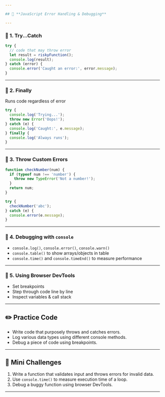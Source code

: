 ```yaml
---

## 📘 **JavaScript Error Handling & Debugging**

---
```


### 🔹 1. Try...Catch

```javascript
try {
  // code that may throw error
  let result = riskyFunction();
  console.log(result);
} catch (error) {
  console.error('Caught an error:', error.message);
}
```

---

### 🔹 2. Finally

Runs code regardless of error

```javascript
try {
  console.log('Trying...');
  throw new Error('Oops!');
} catch (e) {
  console.log('Caught:', e.message);
} finally {
  console.log('Always runs');
}
```

---

### 🔹 3. Throw Custom Errors

```javascript
function checkNumber(num) {
  if (typeof num !== 'number') {
    throw new TypeError('Not a number!');
  }
  return num;
}

try {
  checkNumber('abc');
} catch (e) {
  console.error(e.message);
}
```

---

### 🔹 4. Debugging with `console`

* `console.log()`, `console.error()`, `console.warn()`
* `console.table()` to show arrays/objects in table
* `console.time()` and `console.timeEnd()` to measure performance

---

### 🔹 5. Using Browser DevTools

* Set breakpoints
* Step through code line by line
* Inspect variables & call stack

---

## ✏️ Practice Code

* Write code that purposely throws and catches errors.
* Log various data types using different console methods.
* Debug a piece of code using breakpoints.

---

## 🎯 Mini Challenges

1. Write a function that validates input and throws errors for invalid data.
2. Use `console.time()` to measure execution time of a loop.
3. Debug a buggy function using browser DevTools.

---

